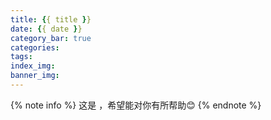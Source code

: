```yaml
---
title: {{ title }}
date: {{ date }}
category_bar: true
categories:
tags:
index_img: 
banner_img: 
---
```

{% note info %}
这是 ，希望能对你有所帮助😊
{% endnote %} 